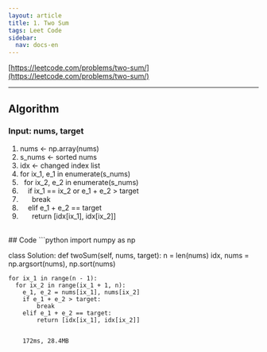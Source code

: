 ```yaml
---
layout: article
title: 1. Two Sum
tags: Leet Code
sidebar:
  nav: docs-en
---
```


[https://leetcode.com/problems/two-sum/](https://leetcode.com/problems/two-sum/)

<!--more-->

---

## Algorithm <br>
### Input: nums, target
1. nums ← np.array(nums)
2. s_nums ← sorted nums
3. idx ← changed index list
4. for ix_1, e_1 in enumerate(s_nums)
5. &nbsp; for ix_2, e_2 in enumerate(s_nums)
6. &nbsp; &nbsp; if ix_1 == ix_2 or e_1 + e_2 > target
7. &nbsp; &nbsp; &nbsp; break
8. &nbsp; &nbsp; elif e_1 + e_2 == target
9. &nbsp; &nbsp; &nbsp; return [idx[ix_1], idx[ix_2]]


<br>
## Code
```python
import numpy as np

class Solution:
  def twoSum(self, nums, target):
    n = len(nums)
    idx, nums = np.argsort(nums), np.sort(nums)

    for ix_1 in range(n - 1):
      for ix_2 in range(ix_1 + 1, n):
        e_1, e_2 = nums[ix_1], nums[ix_2]
        if e_1 + e_2 > target:
            break
        elif e_1 + e_2 == target:
            return [idx[ix_1], idx[ix_2]]
```

    172ms, 28.4MB
